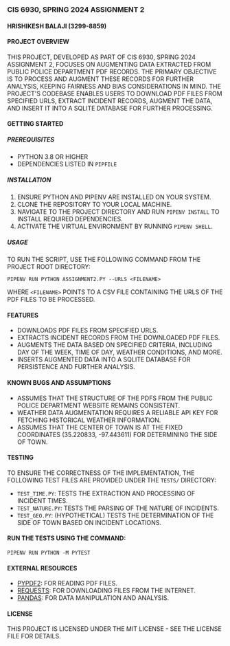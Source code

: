 ### CIS 6930, SPRING 2024 ASSIGNMENT 2

#### HRISHIKESH BALAJI (3299-8859)

#### PROJECT OVERVIEW

THIS PROJECT, DEVELOPED AS PART OF CIS 6930, SPRING 2024 ASSIGNMENT 2, FOCUSES ON AUGMENTING DATA EXTRACTED FROM PUBLIC POLICE DEPARTMENT PDF RECORDS. THE PRIMARY OBJECTIVE IS TO PROCESS AND AUGMENT THESE RECORDS FOR FURTHER ANALYSIS, KEEPING FAIRNESS AND BIAS CONSIDERATIONS IN MIND. THE PROJECT'S CODEBASE ENABLES USERS TO DOWNLOAD PDF FILES FROM SPECIFIED URLS, EXTRACT INCIDENT RECORDS, AUGMENT THE DATA, AND INSERT IT INTO A SQLITE DATABASE FOR FURTHER PROCESSING.

#### GETTING STARTED

##### PREREQUISITES

- PYTHON 3.8 OR HIGHER
- DEPENDENCIES LISTED IN `PIPFILE`

##### INSTALLATION

1. ENSURE PYTHON AND PIPENV ARE INSTALLED ON YOUR SYSTEM.
2. CLONE THE REPOSITORY TO YOUR LOCAL MACHINE.
3. NAVIGATE TO THE PROJECT DIRECTORY AND RUN `PIPENV INSTALL` TO INSTALL REQUIRED DEPENDENCIES.
4. ACTIVATE THE VIRTUAL ENVIRONMENT BY RUNNING `PIPENV SHELL`.

##### USAGE

TO RUN THE SCRIPT, USE THE FOLLOWING COMMAND FROM THE PROJECT ROOT DIRECTORY:

```
PIPENV RUN PYTHON ASSIGNMENT2.PY --URLS <FILENAME>
```

WHERE `<FILENAME>` POINTS TO A CSV FILE CONTAINING THE URLS OF THE PDF FILES TO BE PROCESSED.

#### FEATURES

- DOWNLOADS PDF FILES FROM SPECIFIED URLS.
- EXTRACTS INCIDENT RECORDS FROM THE DOWNLOADED PDF FILES.
- AUGMENTS THE DATA BASED ON SPECIFIED CRITERIA, INCLUDING DAY OF THE WEEK, TIME OF DAY, WEATHER CONDITIONS, AND MORE.
- INSERTS AUGMENTED DATA INTO A SQLITE DATABASE FOR PERSISTENCE AND FURTHER ANALYSIS.

#### KNOWN BUGS AND ASSUMPTIONS

- ASSUMES THAT THE STRUCTURE OF THE PDFS FROM THE PUBLIC POLICE DEPARTMENT WEBSITE REMAINS CONSISTENT.
- WEATHER DATA AUGMENTATION REQUIRES A RELIABLE API KEY FOR FETCHING HISTORICAL WEATHER INFORMATION.
- ASSUMES THAT THE CENTER OF TOWN IS AT THE FIXED COORDINATES (35.220833, -97.443611) FOR DETERMINING THE SIDE OF TOWN.

#### TESTING

TO ENSURE THE CORRECTNESS OF THE IMPLEMENTATION, THE FOLLOWING TEST FILES ARE PROVIDED UNDER THE `TESTS/` DIRECTORY:

- `TEST_TIME.PY`: TESTS THE EXTRACTION AND PROCESSING OF INCIDENT TIMES.
- `TEST_NATURE.PY`: TESTS THE PARSING OF THE NATURE OF INCIDENTS.
- `TEST_GEO.PY`: (HYPOTHETICAL) TESTS THE DETERMINATION OF THE SIDE OF TOWN BASED ON INCIDENT LOCATIONS.

#### RUN THE TESTS USING THE COMMAND:

```
PIPENV RUN PYTHON -M PYTEST
```

#### EXTERNAL RESOURCES

- [PYPDF2](HTTPS://PYPI.ORG/PROJECT/PYPDF2/): FOR READING PDF FILES.
- [REQUESTS](HTTPS://REQUESTS.READTHEDOCS.IO/EN/MASTER/): FOR DOWNLOADING FILES FROM THE INTERNET.
- [PANDAS](HTTPS://PANDAS.PYDATA.ORG/): FOR DATA MANIPULATION AND ANALYSIS.

#### LICENSE

THIS PROJECT IS LICENSED UNDER THE MIT LICENSE - SEE THE LICENSE FILE FOR DETAILS.
